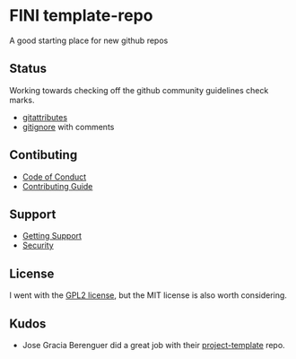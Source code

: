 # FINI template-repo

A good starting place for new github repos

## Status

Working towards checking off the github community guidelines check marks.

- [gitattributes](.gitattributes)
- [gitignore](.gitignore) with comments

## Contibuting

- [Code of Conduct](.github/CODE_OF_CONDUCT.md)
- [Contributing Guide](.github/CONTRIBUTING.md)

## Support

- [Getting Support](.github/SUPPORT.md)
- [Security](.github/SECURITY.md)

## License

I went with the [GPL2 license](LICENSE), but the MIT license is also worth considering.

## Kudos

- Jose Gracia Berenguer did a great job with their
  [project-template](https://github.com/Josee9988/project-template)
  repo.

